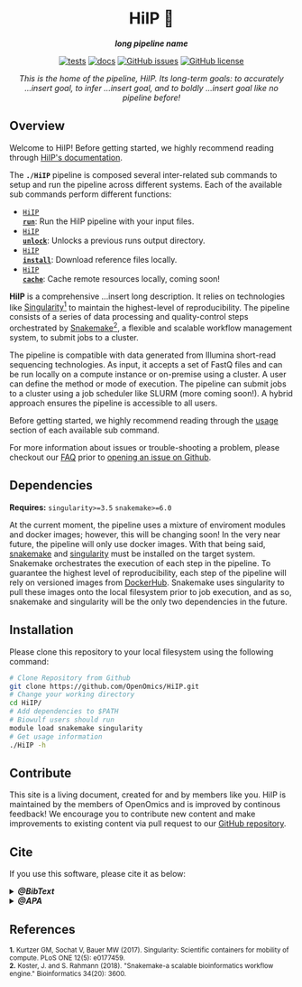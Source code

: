 <div align="center">
   
  <h1>HiIP 🔬</h1>
  
  **_long pipeline name_**

  [![tests](https://github.com/OpenOmics/HiIP/workflows/tests/badge.svg)](https://github.com/OpenOmics/HiIP/actions/workflows/main.yaml) [![docs](https://github.com/OpenOmics/HiIP/workflows/docs/badge.svg)](https://github.com/OpenOmics/HiIP/actions/workflows/docs.yml) [![GitHub issues](https://img.shields.io/github/issues/OpenOmics/HiIP?color=brightgreen)](https://github.com/OpenOmics/HiIP/issues)  [![GitHub license](https://img.shields.io/github/license/OpenOmics/HiIP)](https://github.com/OpenOmics/HiIP/blob/main/LICENSE) 
  
  <i>
    This is the home of the pipeline, HiIP. Its long-term goals: to accurately ...insert goal, to infer ...insert goal, and to boldly ...insert goal like no pipeline before!
  </i>
</div>

## Overview
Welcome to HiIP! Before getting started, we highly recommend reading through [HiIP's documentation](https://openomics.github.io/HiIP/).

The **`./HiIP`** pipeline is composed several inter-related sub commands to setup and run the pipeline across different systems. Each of the available sub commands perform different functions: 

 * [<code>HiIP <b>run</b></code>](https://openomics.github.io/HiIP/usage/run/): Run the HiIP pipeline with your input files.
 * [<code>HiIP <b>unlock</b></code>](https://openomics.github.io/HiIP/usage/unlock/): Unlocks a previous runs output directory.
 * [<code>HiIP <b>install</b></code>](https://openomics.github.io/HiIP/usage/install/): Download reference files locally.
 * [<code>HiIP <b>cache</b></code>](https://openomics.github.io/HiIP/usage/cache/): Cache remote resources locally, coming soon!

**HiIP** is a comprehensive ...insert long description. It relies on technologies like [Singularity<sup>1</sup>](https://singularity.lbl.gov/) to maintain the highest-level of reproducibility. The pipeline consists of a series of data processing and quality-control steps orchestrated by [Snakemake<sup>2</sup>](https://snakemake.readthedocs.io/en/stable/), a flexible and scalable workflow management system, to submit jobs to a cluster.

The pipeline is compatible with data generated from Illumina short-read sequencing technologies. As input, it accepts a set of FastQ files and can be run locally on a compute instance or on-premise using a cluster. A user can define the method or mode of execution. The pipeline can submit jobs to a cluster using a job scheduler like SLURM (more coming soon!). A hybrid approach ensures the pipeline is accessible to all users.

Before getting started, we highly recommend reading through the [usage](https://openomics.github.io/HiIP/usage/run/) section of each available sub command.

For more information about issues or trouble-shooting a problem, please checkout our [FAQ](https://openomics.github.io/HiIP/faq/questions/) prior to [opening an issue on Github](https://github.com/OpenOmics/HiIP/issues).

## Dependencies
**Requires:** `singularity>=3.5`  `snakemake>=6.0`

At the current moment, the pipeline uses a mixture of enviroment modules and docker images; however, this will be changing soon! In the very near future, the pipeline will only use docker images. With that being said, [snakemake](https://snakemake.readthedocs.io/en/stable/getting_started/installation.html) and [singularity](https://singularity.lbl.gov/all-releases) must be installed on the target system. Snakemake orchestrates the execution of each step in the pipeline. To guarantee the highest level of reproducibility, each step of the pipeline will rely on versioned images from [DockerHub](https://hub.docker.com/orgs/nciccbr/repositories). Snakemake uses singularity to pull these images onto the local filesystem prior to job execution, and as so, snakemake and singularity will be the only two dependencies in the future.

## Installation
Please clone this repository to your local filesystem using the following command:
```bash
# Clone Repository from Github
git clone https://github.com/OpenOmics/HiIP.git
# Change your working directory
cd HiIP/
# Add dependencies to $PATH
# Biowulf users should run
module load snakemake singularity
# Get usage information
./HiIP -h
```

## Contribute 
This site is a living document, created for and by members like you. HiIP is maintained by the members of OpenOmics and is improved by continous feedback! We encourage you to contribute new content and make improvements to existing content via pull request to our [GitHub repository](https://github.com/OpenOmics/HiIP).


## Cite

If you use this software, please cite it as below:  

<details>
  <summary><b><i>@BibText</i></b></summary>
 
```text
Citation coming soon!
```

</details>

<details>
  <summary><b><i>@APA</i></b></summary>

```text
Citation coming soon!
```

</details>


## References
<sup>**1.**  Kurtzer GM, Sochat V, Bauer MW (2017). Singularity: Scientific containers for mobility of compute. PLoS ONE 12(5): e0177459.</sup>  
<sup>**2.**  Koster, J. and S. Rahmann (2018). "Snakemake-a scalable bioinformatics workflow engine." Bioinformatics 34(20): 3600.</sup>  
